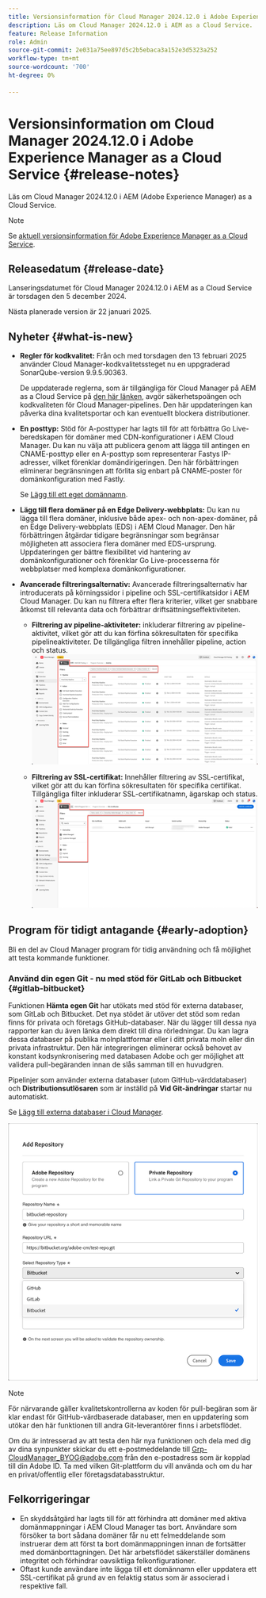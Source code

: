 ```yaml
---
title: Versionsinformation för Cloud Manager 2024.12.0 i Adobe Experience Manager as a Cloud Service
description: Läs om Cloud Manager 2024.12.0 i AEM as a Cloud Service.
feature: Release Information
role: Admin
source-git-commit: 2e031a75ee897d5c2b5ebaca3a152e3d5323a252
workflow-type: tm+mt
source-wordcount: '700'
ht-degree: 0%

---
```


# Versionsinformation om Cloud Manager 2024.12.0 i Adobe Experience Manager as a Cloud Service {#release-notes}

Läs om Cloud Manager 2024.12.0 i AEM (Adobe Experience Manager) as a Cloud Service.

>[!NOTE]
>
>Se [aktuell versionsinformation för Adobe Experience Manager as a Cloud Service](/help/release-notes/release-notes-cloud/release-notes-current.md).

## Releasedatum {#release-date}

Lanseringsdatumet för Cloud Manager 2024.12.0 i AEM as a Cloud Service är torsdagen den 5 december 2024.

Nästa planerade version är 22 januari 2025.


## Nyheter {#what-is-new}

* **Regler för kodkvalitet:** Från och med torsdagen den 13 februari 2025 använder Cloud Manager-kodkvalitetssteget nu en uppgraderad SonarQube-version 9.9.5.90363.

  De uppdaterade reglerna, som är tillgängliga för Cloud Manager på AEM as a Cloud Service på [den här länken](/help/implementing/cloud-manager/code-quality-testing.md#understanding-code-quality-rules), avgör säkerhetspoängen och kodkvaliteten för Cloud Manager-pipelines. Den här uppdateringen kan påverka dina kvalitetsportar och kan eventuellt blockera distributioner.

<!-- * **Java 21 support:** Customers can now optionally build with Java 17 or Java 21, benefiting from performance improvements and new language features. See [Build environment](/help/implementing/cloud-manager/getting-access-to-aem-in-cloud/build-environment-details.md) for configuration steps, including updating your Maven project description, and certain library versions. When the build version is set to Java 17 or Java 21, the runtime defaults to Java 21.

    Starting February 2025, sandboxes and dev environments upgrade to the Java 21 runtime, regardless of the build version (Java 8, 11, 17, or 21). Production environments follow with an upgrade in April 2025. -->

* **En posttyp:** Stöd för A-posttyper har lagts till för att förbättra Go Live-beredskapen för domäner med CDN-konfigurationer i AEM Cloud Manager. Du kan nu välja att publicera genom att lägga till antingen en CNAME-posttyp eller en A-posttyp som representerar Fastys IP-adresser, vilket förenklar domändirigeringen. Den här förbättringen eliminerar begränsningen att förlita sig enbart på CNAME-poster för domänkonfiguration med Fastly.

  Se [Lägg till ett eget domännamn](/help/implementing/cloud-manager/custom-domain-names/add-custom-domain-name.md). <!-- CMGR-63076 -->

<!-- * The AEM Code Quality step now uses SonarQube 9.9 Server, replacing the older 7.4 version. This upgrade brings additional security, performance, and code quality checks, offering more comprehensive analysis and coverage for your projects. -->

* **Lägg till flera domäner på en Edge Delivery-webbplats:** Du kan nu lägga till flera domäner, inklusive både apex- och non-apex-domäner, på en Edge Delivery-webbplats (EDS) i AEM Cloud Manager. Den här förbättringen åtgärdar tidigare begränsningar som begränsar möjligheten att associera flera domäner med EDS-ursprung. Uppdateringen ger bättre flexibilitet vid hantering av domänkonfigurationer och förenklar Go Live-processerna för webbplatser med komplexa domänkonfigurationer. <!-- CMGR-63007 -->

* **Avancerade filtreringsalternativ:** Avancerade filtreringsalternativ har introducerats på körningssidor i pipeline och SSL-certifikatsidor i AEM Cloud Manager. Du kan nu filtrera efter flera kriterier, vilket ger snabbare åtkomst till relevanta data och förbättrar driftsättningseffektiviteten. <!-- CMGR-26263 -->

   * **Filtrering av pipeline-aktiviteter:** inkluderar filtrering av pipeline-aktivitet, vilket gör att du kan förfina sökresultaten för specifika pipelineaktiviteter. De tillgängliga filtren innehåller pipeline, action och status.
     ![Filtrering av pipeline-aktiviteter](/help/implementing/cloud-manager/assets/filters-pipeline.png)


   * **Filtrering av SSL-certifikat:** Innehåller filtrering av SSL-certifikat, vilket gör att du kan förfina sökresultaten för specifika certifikat. Tillgängliga filter inkluderar SSL-certifikatnamn, ägarskap och status.
     ![SSL-certifikatfiltrering](/help/implementing/cloud-manager/assets/filters-ssl-certificates.png)

## Program för tidigt antagande {#early-adoption}

Bli en del av Cloud Manager program för tidig användning och få möjlighet att testa kommande funktioner.

### Använd din egen Git - nu med stöd för GitLab och Bitbucket {#gitlab-bitbucket}

<!-- BOTH CS & AMS -->

Funktionen **Hämta egen Git** har utökats med stöd för externa databaser, som GitLab och Bitbucket. Det nya stödet är utöver det stöd som redan finns för privata och företags GitHub-databaser. När du lägger till dessa nya rapporter kan du även länka dem direkt till dina rörledningar. Du kan lagra dessa databaser på publika molnplattformar eller i ditt privata moln eller din privata infrastruktur. Den här integreringen eliminerar också behovet av konstant kodsynkronisering med databasen Adobe och ger möjlighet att validera pull-begäranden innan de slås samman till en huvudgren.

Pipelinjer som använder externa databaser (utom GitHub-värddatabaser) och **Distributionsutlösaren** som är inställd på **Vid Git-ändringar** startar nu automatiskt.

Se [Lägg till externa databaser i Cloud Manager](/help/implementing/cloud-manager/managing-code/external-repositories.md).

![Dialogrutan Lägg till databas](/help/implementing/cloud-manager/release-notes/assets/repositories-add-release-notes.png)

>[!NOTE]
>
>För närvarande gäller kvalitetskontrollerna av koden för pull-begäran som är klar endast för GitHub-värdbaserade databaser, men en uppdatering som utökar den här funktionen till andra Git-leverantörer finns i arbetsflödet.

Om du är intresserad av att testa den här nya funktionen och dela med dig av dina synpunkter skickar du ett e-postmeddelande till [Grp-CloudManager_BYOG@adobe.com](mailto:Grp-CloudManager_BYOG@adobe.com) från den e-postadress som är kopplad till din Adobe ID. Ta med vilken Git-plattform du vill använda och om du har en privat/offentlig eller företagsdatabasstruktur.

## Felkorrigeringar

* En skyddsåtgärd har lagts till för att förhindra att domäner med aktiva domänmappningar i AEM Cloud Manager tas bort. Användare som försöker ta bort sådana domäner får nu ett felmeddelande som instruerar dem att först ta bort domänmappningen innan de fortsätter med domänborttagningen. Det här arbetsflödet säkerställer domänens integritet och förhindrar oavsiktliga felkonfigurationer. <!-- CMGR-63033 -->
* Oftast kunde användare inte lägga till ett domännamn eller uppdatera ett SSL-certifikat på grund av en felaktig status som är associerad i respektive fall. <!-- CMGR-62816 -->


<!-- ## Known issues {#known-issues} -->
